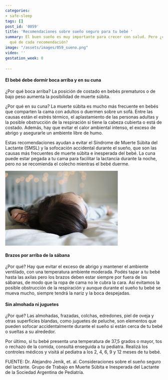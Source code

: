 ```yaml
---
categories:
- safe-sleep
tags: []
post_id: '0059'
title: 'Recomendaciones sobre sueño seguro para tu bebé '
summary: El buen sueño es muy importante para crecer con salud. Pero ¿cuál es el por
  qué de cada recomendación?
image: "/assets/images/059_sueno.png"
video: ''
gestation_week: 0

---
```

#### El bebé debe dormir boca arriba y en su cuna

¿Por qué boca arriba? La posición de costado en bebés prematuros o de bajo peso aumenta la posibilidad de muerte súbita.

¿Por qué en su cuna? La muerte súbita es mucho más frecuente en bebés que comparten la cama con adultos o duermen sobre un sofá. Entre las causas están el estrés térmico, el aplastamiento de las personas adultas y la posible obstrucción de la respiración si tiene la cabeza cubierta o está de costado. Además, hay que evitar el calor ambiental intenso, el exceso de abrigo y asegurarle un ambiente libre de humo.

Estas recomendaciones ayudan a evitar el Síndrome de Muerte Súbita del Lactante (SMSL) y la sofocación accidental durante el sueño, que son las causas más frecuentes de muerte súbita e inesperada del bebé. La cuna puede estar pegada a tu cama para facilitar la lactancia durante la noche, pero no se recomienda el colecho mientras el bebé duerme.

![](/assets/images/hand-person-people-girl-hair-white-812825-pxhere-com.jpg)

#### Brazos por arriba de la sábana

¿Por qué? Hay que evitar el exceso de abrigo y mantener el ambiente ventilado, con una temperatura ambiente moderada. Podés tapar a tu bebé hasta las axilas pero los brazos deben estar siempre por fuera de las sábanas, de modo que la ropa de cama no le cubra la cara. Así evitamos la posible obstrucción de la respiración y aunque durante el sueño tu bebé se mueva mucho, siempre tendrá la nariz y la boca despejadas.

#### Sin almohada ni juguetes

¿Por qué? Las almohadas, frazadas, colchas, edredones, piel de oveja y otras superficies blandas, como juguetes de peluche, son elementos que pueden sofocar accidentalmente durante el sueño si están cerca de tu bebé o sueltas a su alrededor.

Por último, si tu bebé presenta una temperatura de 37,5 grados o mayor, tos o rechazo de la comida, consultá enseguida a tu pediatra. Realizá los controles médicos y visitá al pediatra a los 2, 4, 6, 9 y 12 meses de tu bebé.

FUENTE: Dr. Alejandro Jenik, et. al. Consideraciones sobre el sueño seguro del lactante. Grupo de Trabajo en Muerte Súbita e Inesperada del Lactante de la Sociedad Argentina de Pediatría.